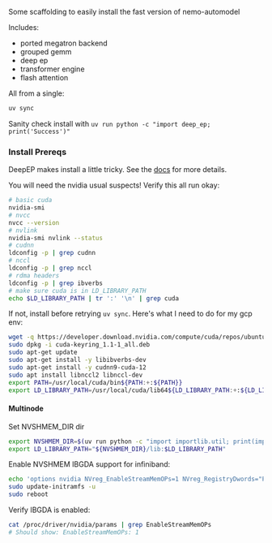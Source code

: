 Some scaffolding to easily install the fast version of nemo-automodel

Includes:
- ported megatron backend
- grouped gemm
- deep ep
- transformer engine
- flash attention

All from a single:
```bash
uv sync
```
Sanity check install with `uv run python -c "import deep_ep; print('Success')"`

### Install Prereqs

DeepEP makes install a little tricky. See the [docs](https://github.com/deepseek-ai/DeepEP/blob/main/third-party/README.md) for more details.

You will need the nvidia usual suspects! Verify this all run okay:
```bash
# basic cuda
nvidia-smi
# nvcc
nvcc --version 
# nvlink
nvidia-smi nvlink --status
# cudnn
ldconfig -p | grep cudnn
# nccl
ldconfig -p | grep nccl
# rdma headers
ldconfig -p | grep ibverbs
# make sure cuda is in LD_LIBRARY_PATH
echo $LD_LIBRARY_PATH | tr ':' '\n' | grep cuda
```

If not, install before retrying `uv sync`. Here's what I need to do for my gcp env:
```bash
wget -q https://developer.download.nvidia.com/compute/cuda/repos/ubuntu2404/x86_64/cuda-keyring_1.1-1_all.deb
sudo dpkg -i cuda-keyring_1.1-1_all.deb
sudo apt-get update
sudo apt-get install -y libibverbs-dev
sudo apt-get install -y cudnn9-cuda-12
sudo apt install libnccl2 libnccl-dev
export PATH=/usr/local/cuda/bin${PATH:+:${PATH}}
export LD_LIBRARY_PATH=/usr/local/cuda/lib64${LD_LIBRARY_PATH:+:${LD_LIBRARY_PATH}}
```

#### Multinode

Set NVSHMEM_DIR dir
```bash
export NVSHMEM_DIR=$(uv run python -c "import importlib.util; print(importlib.util.find_spec('nvidia.nvshmem').submodule_search_locations[0])")
export LD_LIBRARY_PATH="${NVSHMEM_DIR}/lib:$LD_LIBRARY_PATH"
```

Enable NVSHMEM IBGDA support for infiniband:
```bash
echo 'options nvidia NVreg_EnableStreamMemOPs=1 NVreg_RegistryDwords="PeerMappingOverride=1;"' | sudo tee /etc/modprobe.d/nvidia.conf
sudo update-initramfs -u
sudo reboot
```

Verify IBGDA is enabled:
```bash
cat /proc/driver/nvidia/params | grep EnableStreamMemOPs
# Should show: EnableStreamMemOPs: 1
```